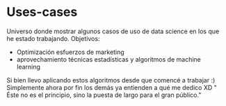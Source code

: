 # Uses-cases
Universo donde mostrar algunos casos de uso de data science en los que he estado trabajando.
Objetivos:
- Optimización esfuerzos de marketing
- aprovechamiento técnicas estadísticas y algoritmos de machine learning

Si bien llevo aplicando estos algoritmos desde que comencé a trabajar :)
Simplemente ahora por fin los demás ya entienden a qué me dedico XD
" Éste no es el principio, sino la puesta de largo para el gran público."
